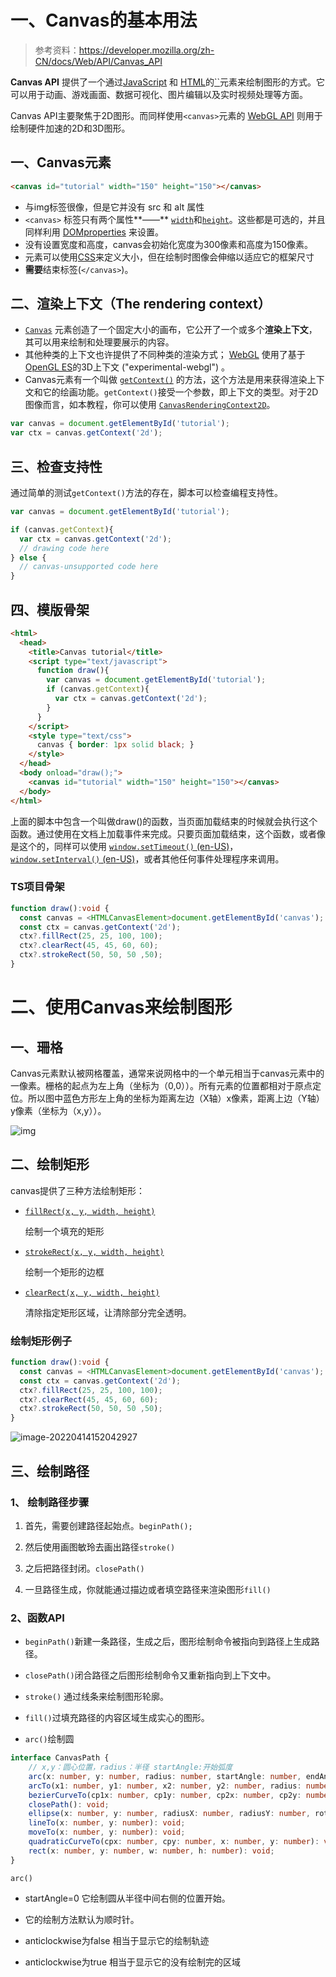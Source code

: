 # 一、Canvas的基本用法

> 参考资料：https://developer.mozilla.org/zh-CN/docs/Web/API/Canvas_API

**Canvas API** 提供了一个通过[JavaScript](https://developer.mozilla.org/zh-CN/docs/Web/JavaScript) 和 [HTML](https://developer.mozilla.org/zh-CN/docs/Web/HTML)的[``](https://developer.mozilla.org/zh-CN/docs/Web/HTML/Element/canvas)元素来绘制图形的方式。它可以用于动画、游戏画面、数据可视化、图片编辑以及实时视频处理等方面。

Canvas API主要聚焦于2D图形。而同样使用`<canvas>`元素的 [WebGL API](https://developer.mozilla.org/zh-CN/docs/Web/API/WebGL_API) 则用于绘制硬件加速的2D和3D图形。

## 一、Canvas元素

```html
<canvas id="tutorial" width="150" height="150"></canvas>
```

- 与img标签很像，但是它并没有 src 和 alt 属性
- `<canvas>` 标签只有两个属性**——** [`width`](https://developer.mozilla.org/zh-CN/docs/Web/HTML/Element/canvas#attr-width)和[`height`](https://developer.mozilla.org/zh-CN/docs/Web/HTML/Element/canvas#attr-height)。这些都是可选的，并且同样利用 [DOM](https://developer.mozilla.org/zh-CN/docs/Glossary/DOM)[properties](https://developer.mozilla.org/zh-CN/docs/Web/API/HTMLCanvasElement) 来设置。
- 没有设置宽度和高度，canvas会初始化宽度为300像素和高度为150像素。
- 元素可以使用[CSS](https://developer.mozilla.org/zh-CN/docs/Glossary/CSS)来定义大小，但在绘制时图像会伸缩以适应它的框架尺寸
- **需要**结束标签(`</canvas>`)。

## 二、渲染上下文（The rendering context）

- [`Canvas`](https://developer.mozilla.org/zh-CN/docs/Web/HTML/Element/canvas) 元素创造了一个固定大小的画布，它公开了一个或多个**渲染上下文**，其可以用来绘制和处理要展示的内容。
- 其他种类的上下文也许提供了不同种类的渲染方式； [WebGL](https://developer.mozilla.org/en-US/docs/Web/API/WebGL_API) 使用了基于[OpenGL ES](https://www.khronos.org/opengles/)的3D上下文 ("experimental-webgl") 。
- Canvas元素有一个叫做 [`getContext()`](https://developer.mozilla.org/zh-CN/docs/Web/API/HTMLCanvasElement/getContext) 的方法，这个方法是用来获得渲染上下文和它的绘画功能。`getContext()`接受一个参数，即上下文的类型。对于2D图像而言，如本教程，你可以使用 [`CanvasRenderingContext2D`](https://developer.mozilla.org/zh-CN/docs/Web/API/CanvasRenderingContext2D)。

```javascript
var canvas = document.getElementById('tutorial');
var ctx = canvas.getContext('2d');
```

## 三、检查支持性

通过简单的测试`getContext()`方法的存在，脚本可以检查编程支持性。

```javascript
var canvas = document.getElementById('tutorial');

if (canvas.getContext){
  var ctx = canvas.getContext('2d');
  // drawing code here
} else {
  // canvas-unsupported code here
}
```

## 四、模版骨架

```html
<html>
  <head>
    <title>Canvas tutorial</title>
    <script type="text/javascript">
      function draw(){
        var canvas = document.getElementById('tutorial');
        if (canvas.getContext){
          var ctx = canvas.getContext('2d');
        }
      }
    </script>
    <style type="text/css">
      canvas { border: 1px solid black; }
    </style>
  </head>
  <body onload="draw();">
    <canvas id="tutorial" width="150" height="150"></canvas>
  </body>
</html>
```

上面的脚本中包含一个叫做draw()的函数，当页面加载结束的时候就会执行这个函数。通过使用在文档上加载事件来完成。只要页面加载结束，这个函数，或者像是这个的，同样可以使用 [`window.setTimeout()` (en-US)](https://developer.mozilla.org/en-US/docs/Web/API/setTimeout)， [`window.setInterval()` (en-US)](https://developer.mozilla.org/en-US/docs/Web/API/setInterval)，或者其他任何事件处理程序来调用。

### TS项目骨架

```typescript
function draw():void {
  const canvas = <HTMLCanvasElement>document.getElementById('canvas');
  const ctx = canvas.getContext('2d');
  ctx?.fillRect(25, 25, 100, 100);
  ctx?.clearRect(45, 45, 60, 60);
  ctx?.strokeRect(50, 50, 50 ,50);
}
```

# 二、使用Canvas来绘制图形

## 一、珊格

Canvas元素默认被网格覆盖，通常来说网格中的一个单元相当于canvas元素中的一像素。栅格的起点为左上角（坐标为（0,0））。所有元素的位置都相对于原点定位。所以图中蓝色方形左上角的坐标为距离左边（X轴）x像素，距离上边（Y轴）y像素（坐标为（x,y））。

![img](https://md-1304276643.cos.ap-beijing.myqcloud.com//PicGo/Canvas_default_grid.png)

## 二、绘制矩形

canvas提供了三种方法绘制矩形：

- [`fillRect(x, y, width, height)`](https://developer.mozilla.org/zh-CN/docs/Web/API/CanvasRenderingContext2D/fillRect)

  绘制一个填充的矩形

- [`strokeRect(x, y, width, height)`](https://developer.mozilla.org/zh-CN/docs/Web/API/CanvasRenderingContext2D/strokeRect)

  绘制一个矩形的边框

- [`clearRect(x, y, width, height)`](https://developer.mozilla.org/zh-CN/docs/Web/API/CanvasRenderingContext2D/clearRect)

  清除指定矩形区域，让清除部分完全透明。

### 绘制矩形例子

```typescript
function draw():void {
  const canvas = <HTMLCanvasElement>document.getElementById('canvas');
  const ctx = canvas.getContext('2d');
  ctx?.fillRect(25, 25, 100, 100);
  ctx?.clearRect(45, 45, 60, 60);
  ctx?.strokeRect(50, 50, 50 ,50);
}
```

![image-20220414152042927](https://md-1304276643.cos.ap-beijing.myqcloud.com//PicGo/image-20220414152042927.png)

## 三、绘制路径

### 1、 绘制路径步骤

1. 首先，需要创建路径起始点。`beginPath();`

2. 然后使用画图敏玲去画出路径`stroke()`
3. 之后把路径封闭。`closePath()`
4. 一旦路径生成，你就能通过描边或者填空路径来渲染图形`fill()`

### 2、函数API

- `beginPath()`新建一条路径，生成之后，图形绘制命令被指向到路径上生成路径。

- `closePath()`闭合路径之后图形绘制命令又重新指向到上下文中。
- `stroke()` 通过线条来绘制图形轮廓。
- `fill()`过填充路径的内容区域生成实心的图形。
- `arc()`绘制圆

```typescript
interface CanvasPath {
  	// x,y：圆心位置，radius：半径 startAngle:开始弧度
    arc(x: number, y: number, radius: number, startAngle: number, endAngle: number, counterclockwise?: boolean): void;
    arcTo(x1: number, y1: number, x2: number, y2: number, radius: number): void;
    bezierCurveTo(cp1x: number, cp1y: number, cp2x: number, cp2y: number, x: number, y: number): void;
    closePath(): void;
    ellipse(x: number, y: number, radiusX: number, radiusY: number, rotation: number, startAngle: number, endAngle: number, counterclockwise?: boolean): void;
    lineTo(x: number, y: number): void;
    moveTo(x: number, y: number): void;
    quadraticCurveTo(cpx: number, cpy: number, x: number, y: number): void;
    rect(x: number, y: number, w: number, h: number): void;
}
```

`arc()`

- startAngle=0 它绘制圆从半径中间右侧的位置开始。

- 它的绘制方法默认为顺时针。
- anticlockwise为false 相当于显示它的绘制轨迹
- anticlockwise为true 相当于显示它的没有绘制完的区域